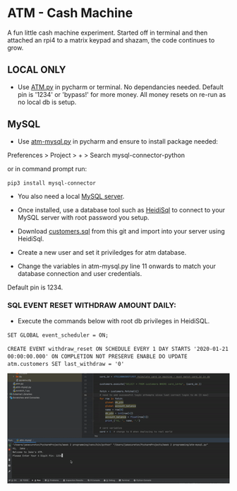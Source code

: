 # ATM - Cash Machine
A fun little cash machine experiment. Started off in terminal and then attached an rpi4 to a matrix keypad and shazam, the code continues to grow.

## LOCAL ONLY
- Use [ATM.py](https://github.com/JakeCureton/Uni/blob/main/ATM.py) in pycharm or terminal. No dependancies needed.
Default pin is '1234' or 'bypass!' for more money. All money resets on re-run as no local db is setup.

## MySQL 
- Use [atm-mysql.py](https://github.com/JakeCureton/Uni/blob/main/atm-mysql.py) in pycharm and ensure to install package needed:

Preferences > Project > + > Search mysql-connector-python

or in command prompt run: 

`pip3 install mysql-connector`

- You also need a local [MySQL server](https://dev.mysql.com/downloads/mysql/). 

- Once installed, use a database tool such as [HeidiSql](https://www.heidisql.com/download.php) to connect to your MySQL server with root password you setup. 

- Download [customers.sql](https://github.com/JakeCureton/Uni/blob/main/customers.sql) from this git and import into your server using HeidiSql.

- Create a new user and set it priviledges for atm database.

- Change the variables in atm-mysql.py line 11 onwards to match your database connection and user credentials.

Default pin is 1234.

### SQL EVENT RESET WITHDRAW AMOUNT DAILY: 
- Execute the commands below with root db privileges in HeidiSQL.

`SET GLOBAL event_scheduler = ON;`

`CREATE EVENT withdraw_reset
ON SCHEDULE EVERY 1 DAY
STARTS '2020-01-21 00:00:00.000'
ON COMPLETION NOT PRESERVE
ENABLE
DO UPDATE atm.customers SET last_withdraw = '0'`


![](in-action.gif)
